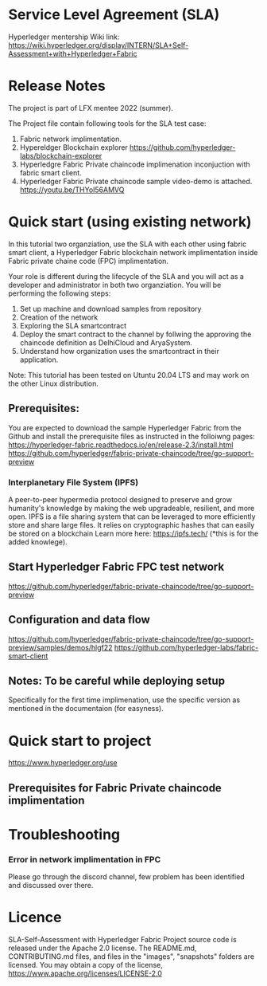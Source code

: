 # Service Level Agreement (SLA)

 Hyperledger mentership Wiki link: https://wiki.hyperledger.org/display/INTERN/SLA+Self-Assessment+with+Hyperledger+Fabric 
 
# Release Notes

The project is part of LFX mentee 2022 (summer).

The Project file contain following tools for the SLA test case:

1. Fabric network implimentation.
2. Hypereldger Blockchain explorer https://github.com/hyperledger-labs/blockchain-explorer
3. Hyperledgre Fabric Private chaincode implimenation inconjuction with fabric smart client.
4. Hyperledger Fabric Private chaincode sample video-demo is attached. https://youtu.be/THYoI56AMVQ 

# Quick start (using existing network)
 In this tutorial two organziation, use the SLA with each other using fabric smart client, a Hyperledger Fabric blockchain network implimentation inside Fabric private chaine code (FPC) implimentation.

 Your role is different during the lifecycle of the SLA and you will act as a developer and administrator in both two organziation. You will be performing the following steps:

 1. Set up machine and download samples from repository
 2. Creation of the network
 3. Exploring the SLA smartcontract
 4. Deploy the smart contract to the channel by follwing the approving the chaincode definition as DelhiCloud and AryaSystem.
 5. Understand how organization uses the smartcontract in their application.

Note: This tutorial has been tested on Utuntu 20.04 LTS and may work on the other Linux distribution.

## Prerequisites:

You are expected to download the sample Hyperledger Fabric from the Github and install the prerequisite files as instructed in the folloiwng pages: 
https://hyperledger-fabric.readthedocs.io/en/release-2.3/install.html
https://github.com/hyperledger/fabric-private-chaincode/tree/go-support-preview 

### Interplanetary File System (IPFS) 
A peer-to-peer hypermedia protocol designed to preserve and grow humanity's knowledge by making the web upgradeable, resilient, and more open. IPFS is a file sharing system that can be leveraged to more efficiently store and share large files. It relies on cryptographic hashes that can easily be stored on a blockchain Learn more here: https://ipfs.tech/ (*this is for the added knowlege).

## Start Hyperledger Fabric FPC test network
https://github.com/hyperledger/fabric-private-chaincode/tree/go-support-preview 

## Configuration and data flow
https://github.com/hyperledger/fabric-private-chaincode/tree/go-support-preview/samples/demos/hlgf22
https://github.com/hyperledger-labs/fabric-smart-client


## Notes: To be careful while deploying setup
Specifically for the first time implimenation, use the specific version as mentioned in the documentaion (for easyness).



# Quick start to project
https://www.hyperledger.org/use 


## Prerequisites for Fabric Private chaincode implimentation

# Troubleshooting
### Error in network implimentation in FPC
Please go through the discord channel, few problem has been identified and discussed over there.



# Licence
SLA-Self-Assessment with Hyperledger Fabric Project source code is released under the Apache 2.0 license. The README.md, CONTRIBUTING.md files, and files in the "images", "snapshots" folders are licensed. You may obtain a copy of the license, https://www.apache.org/licenses/LICENSE-2.0 

